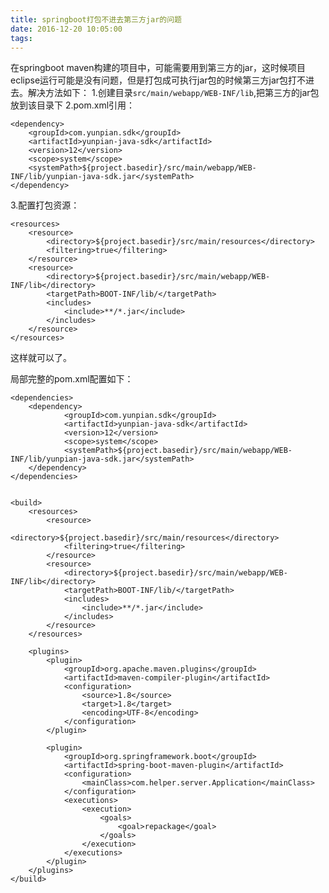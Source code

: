 ```yaml
---
title: springboot打包不进去第三方jar的问题
date: 2016-12-20 10:05:00
tags:
---
```

在springboot maven构建的项目中，可能需要用到第三方的jar，这时候项目eclipse运行可能是没有问题，但是打包成可执行jar包的时候第三方jar包打不进去。解决方法如下：
1.创建目录`src/main/webapp/WEB-INF/lib`,把第三方的jar包放到该目录下
2.pom.xml引用：
	
	<dependency>
		<groupId>com.yunpian.sdk</groupId>
		<artifactId>yunpian-java-sdk</artifactId>
		<version>12</version>
		<scope>system</scope>
		<systemPath>${project.basedir}/src/main/webapp/WEB-INF/lib/yunpian-java-sdk.jar</systemPath>
	</dependency>
3.配置打包资源：
	
	<resources>
		<resource>
			<directory>${project.basedir}/src/main/resources</directory>
			<filtering>true</filtering>
		</resource>
		<resource>
			<directory>${project.basedir}/src/main/webapp/WEB-INF/lib</directory>
			<targetPath>BOOT-INF/lib/</targetPath>
			<includes>
				<include>**/*.jar</include>
			</includes>
		</resource>
	</resources>
	
这样就可以了。

局部完整的pom.xml配置如下：
	
	<dependencies>
		<dependency>
				<groupId>com.yunpian.sdk</groupId>
				<artifactId>yunpian-java-sdk</artifactId>
				<version>12</version>
				<scope>system</scope>
				<systemPath>${project.basedir}/src/main/webapp/WEB-INF/lib/yunpian-java-sdk.jar</systemPath>
		</dependency>
	</dependencies>
	
	
	<build>
		<resources>
			<resource>
				<directory>${project.basedir}/src/main/resources</directory>
				<filtering>true</filtering>
			</resource>
			<resource>
				<directory>${project.basedir}/src/main/webapp/WEB-INF/lib</directory>
				<targetPath>BOOT-INF/lib/</targetPath>
				<includes>
					<include>**/*.jar</include>
				</includes>
			</resource>
		</resources>

		<plugins>
			<plugin>
				<groupId>org.apache.maven.plugins</groupId>
				<artifactId>maven-compiler-plugin</artifactId>
				<configuration>
					<source>1.8</source>
					<target>1.8</target>
					<encoding>UTF-8</encoding>
				</configuration>
			</plugin>

			<plugin>
				<groupId>org.springframework.boot</groupId>
				<artifactId>spring-boot-maven-plugin</artifactId>
				<configuration>
					<mainClass>com.helper.server.Application</mainClass>
				</configuration>
				<executions>
					<execution>
						<goals>
							<goal>repackage</goal>
						</goals>
					</execution>
				</executions>
			</plugin>
		</plugins>
	</build>
	
	
	
	